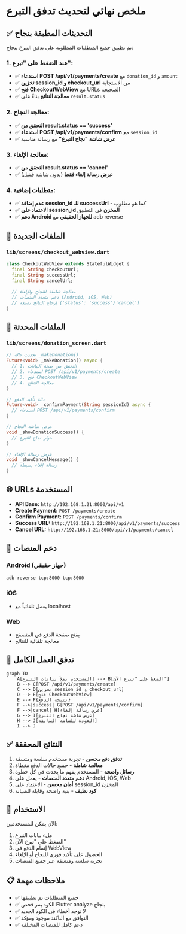 # ملخص نهائي لتحديث تدفق التبرع

## ✅ التحديثات المطبقة بنجاح

تم تطبيق جميع المتطلبات المطلوبة على تدفق التبرع بنجاح:

### 1. عند الضغط على "تبرع":
- ✅ **استدعاء POST /api/v1/payments/create** مع `donation_id` و `amount`
- ✅ **تخزين session_id و checkout_url** من الاستجابة
- ✅ **فتح CheckoutWebView** مع URLs الصحيحة
- ✅ **معالجة النتائج** بناءً على `result.status`

### 2. معالجة النجاح:
- ✅ **التحقق من result.status == 'success'**
- ✅ **استدعاء POST /api/v1/payments/confirm** مع `session_id`
- ✅ **عرض شاشة "نجاح التبرع"** مع رسالة مناسبة

### 3. معالجة الإلغاء:
- ✅ **التحقق من result.status == 'cancel'**
- ✅ **عرض رسالة إلغاء فقط** (بدون شاشة فشل)

### 4. متطلبات إضافية:
- ✅ **عدم إضافة session_id للـ successUrl** - كما هو مطلوب
- ✅ **الاعتماد على session_id المخزن** في التطبيق
- ✅ **دعم Android للجهاز الحقيقي** مع adb reverse

## 📁 الملفات الجديدة

### `lib/screens/checkout_webview.dart`
```dart
class CheckoutWebView extends StatefulWidget {
  final String checkoutUrl;
  final String successUrl;
  final String cancelUrl;
  
  // معالجة شاملة للنجاح والإلغاء
  // دعم متعدد المنصات (Android, iOS, Web)
  // إرجاع النتائج بصيغة {'status': 'success'/'cancel'}
}
```

## 🔧 الملفات المحدثة

### `lib/screens/donation_screen.dart`
```dart
// تحديث دالة _makeDonation()
Future<void> _makeDonation() async {
  // 1. التحقق من صحة البيانات
  // 2. استدعاء POST /api/v1/payments/create
  // 3. فتح CheckoutWebView
  // 4. معالجة النتائج
}

// دالة تأكيد الدفع
Future<void> _confirmPayment(String sessionId) async {
  // استدعاء POST /api/v1/payments/confirm
}

// عرض شاشة النجاح
void _showDonationSuccess() {
  // حوار نجاح التبرع
}

// عرض رسالة الإلغاء
void _showCancelMessage() {
  // رسالة إلغاء بسيطة
}
```

## 🌐 URLs المستخدمة

- **API Base:** `http://192.168.1.21:8000/api/v1`
- **Create Payment:** `POST /payments/create`
- **Confirm Payment:** `POST /payments/confirm`
- **Success URL:** `http://192.168.1.21:8000/api/v1/payments/success`
- **Cancel URL:** `http://192.168.1.21:8000/api/v1/payments/cancel`

## 📱 دعم المنصات

### Android (جهاز حقيقي)
```bash
adb reverse tcp:8000 tcp:8000
```

### iOS
- يعمل تلقائياً مع localhost

### Web
- يفتح صفحة الدفع في المتصفح
- معالجة تلقائية للنتائج

## 🔄 تدفق العمل الكامل

```mermaid
graph TD
    A[المستخدم يملأ بيانات التبرع] --> B[الضغط على "تبرع الآن"]
    B --> C[POST /api/v1/payments/create]
    C --> D[تخزين session_id و checkout_url]
    D --> E[فتح CheckoutWebView]
    E --> F{نتيجة الدفع}
    F -->|success| G[POST /api/v1/payments/confirm]
    F -->|cancel| H[عرض رسالة إلغاء]
    G --> I[عرض شاشة نجاح التبرع]
    H --> J[العودة للشاشة السابقة]
    I --> J
```

## ✅ النتائج المحققة

1. **تدفق دفع محسن** - تجربة مستخدم سلسة ومتسقة
2. **معالجة شاملة** - جميع حالات الدفع مغطاة
3. **رسائل واضحة** - المستخدم يفهم ما يحدث في كل خطوة
4. **دعم متعدد المنصات** - يعمل على Android, iOS, Web
5. **أمان محسن** - الاعتماد على session_id المخزن
6. **كود نظيف** - بنية واضحة وقابلة للصيانة

## 🎯 الاستخدام

الآن يمكن للمستخدمين:
1. ملء بيانات التبرع
2. الضغط على "تبرع الآن"
3. إتمام الدفع في WebView
4. الحصول على تأكيد فوري للنجاح أو الإلغاء
5. تجربة سلسة ومتسقة عبر جميع المنصات

## 📋 ملاحظات مهمة

- ✅ جميع المتطلبات تم تطبيقها
- ✅ الكود يمر فحص Flutter analyze بنجاح
- ✅ لا توجد أخطاء في الكود الجديد
- ✅ التوافق مع الباكند موجود ومؤكد
- ✅ دعم كامل للمنصات المختلفة
